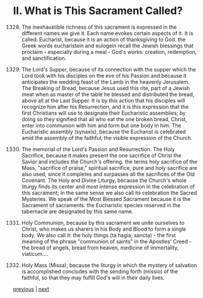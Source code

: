 # II. What is This Sacrament Called?

1328. The inexhaustible richness of this sacrament is expressed in the different names we give it. Each name evokes certain aspects of it. It is called: Eucharist, because it is an action of thanksgiving to God. the Greek words eucharistein and eulogein recall the Jewish blessings that proclaim - especially during a meal - God's works: creation, redemption, and sanctification.

1329. The Lord's Supper, because of its connection with the supper which the Lord took with his disciples on the eve of his Passion and because it anticipates the wedding feast of the Lamb in the heavenly Jerusalem. The Breaking of Bread, because Jesus used this rite, part of a Jewish meat when as master of the table he blessed and distributed the bread, above all at the Last Supper. It is by this action that his disciples will recognize him after his Resurrection, and it is this expression that the first Christians will use to designate their Eucharistic assemblies; by doing so they signified that all who eat the one broken bread, Christ, enter into communion with him and form but one body in him. The Eucharistic assembly (synaxis), because the Eucharist is celebrated amid the assembly of the faithful, the visible expression of the Church.

1330. The memorial of the Lord's Passion and Resurrection. The Holy Sacrifice, because it makes present the one sacrifice of Christ the Savior and includes the Church's offering. the terms holy sacrifice of the Mass, "sacrifice of praise," spiritual sacrifice, pure and holy sacrifice are also used, since it completes and surpasses all the sacrifices of the Old Covenant. The Holy and Divine Liturgy, because the Church's whole liturgy finds its center and most intense expression in the celebration of this sacrament; in the same sense we also call its celebration the Sacred Mysteries. We speak of the Most Blessed Sacrament because it is the Sacrament of sacraments. the Eucharistic species reserved in the tabernacle are designated by this same name.

1331. Holy Communion, because by this sacrament we unite ourselves to Christ, who makes us sharers in his Body and Blood to form a single body. We also call it: the holy things (ta hagia; sancta) - the first meaning of the phrase "communion of saints" in the Apostles' Creed - the bread of angels, bread from heaven, medicine of immortality, viaticum....

1332. Holy Mass (Missa), because the liturgy in which the mystery of salvation is accomplished concludes with the sending forth (missio) of the faithful, so that they may fulfill God's will in their daily lives.

[previous](https://github.com/Tenari/non-fiction/blob/master/catechism/__P3X.md) | [next](https://github.com/Tenari/non-fiction/blob/master/catechism/__P3Z.md)